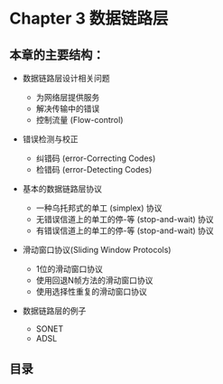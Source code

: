 # Chapter 3 数据链路层

## 本章的主要结构：

- 数据链路层设计相关问题
  - 为网络层提供服务
  - 解决传输中的错误
  - 控制流量 (Flow-control)

- 错误检测与校正
  - 纠错码 (error-Correcting Codes)
  - 检错码 (error-Detecting Codes)
- 基本的数据链路层协议
  - 一种乌托邦式的单工 (simplex) 协议
  - 无错误信道上的单工的停-等 (stop-and-wait) 协议
  - 有错误信道上的单工的停-等 (stop-and-wait) 协议
- 滑动窗口协议(Sliding Window Protocols)
  - 1位的滑动窗口协议
  - 使用回退N帧方法的滑动窗口协议
  - 使用选择性重复的滑动窗口协议
- 数据链路层的例子
  - SONET
  - ADSL

## 目录

